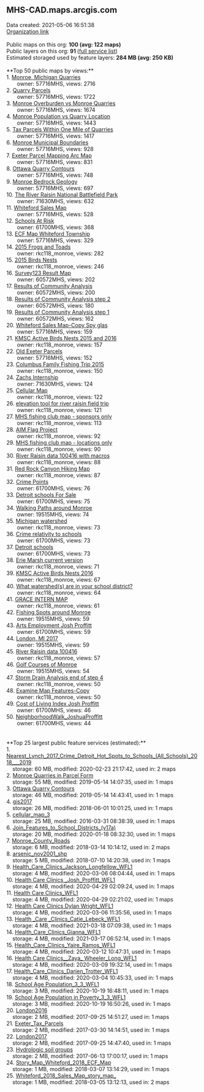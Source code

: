 <h2>MHS-CAD.maps.arcgis.com</h2> Data created: 2021-05-06 16:51:38 <br /><a target='new' href='https://MHS-CAD.maps.arcgis.com'>Organization link</a><br /><br />Public maps on this org: <b>100 (avg: 122 maps)</b><br />Public layers on this org: <b>91 </b>(<a target='new' href='https://services.arcgis.com/vpwzvLe2iJ2obstf/ArcGIS/rest/services'>full service list</a>)<br />Estimated storaged used by feature layers: <b>284 MB (avg: 250 KB)</b><br /><br />**Top 50 public maps by views:**<br />  1. <a target='new' href='https://www.arcgis.com/home/item.html?id=21f0d13bdf4241099f7ce3e646273564'>Monroe, Michigan Quarries</a> <br />  &nbsp;&nbsp;&nbsp;&nbsp; &nbsp;&nbsp;owner: 57716MHS, views: 2716<br />  2. <a target='new' href='https://www.arcgis.com/home/item.html?id=1684fdc1e27b4b94aea39e72a67baead'>Quarry Parcels</a> <br />  &nbsp;&nbsp;&nbsp;&nbsp; &nbsp;&nbsp;owner: 57716MHS, views: 1722<br />  3. <a target='new' href='https://www.arcgis.com/home/item.html?id=f559ba3fc1874eda8794d7a81688522e'>Monroe Overburden vs Monroe Quarries</a> <br />  &nbsp;&nbsp;&nbsp;&nbsp; &nbsp;&nbsp;owner: 57716MHS, views: 1674<br />  4. <a target='new' href='https://www.arcgis.com/home/item.html?id=7c305deb8cf44b179e470730cbf8634e'>Monroe Population vs Quarry Location</a> <br />  &nbsp;&nbsp;&nbsp;&nbsp; &nbsp;&nbsp;owner: 57716MHS, views: 1443<br />  5. <a target='new' href='https://www.arcgis.com/home/item.html?id=1db72eaea1cf45f3b34fbc6ab7cbcab4'>Tax Parcels Within One Mile of Quarries</a> <br />  &nbsp;&nbsp;&nbsp;&nbsp; &nbsp;&nbsp;owner: 57716MHS, views: 1417<br />  6. <a target='new' href='https://www.arcgis.com/home/item.html?id=38d1cf5ab1a54b83ae21ddf5c41a1018'>Monroe Municipal Boundaries</a> <br />  &nbsp;&nbsp;&nbsp;&nbsp; &nbsp;&nbsp;owner: 57716MHS, views: 928<br />  7. <a target='new' href='https://www.arcgis.com/home/item.html?id=79d80dd3dfa94f1a99669e9bf0739615'>Exeter Parcel Mapping Arc Map</a> <br />  &nbsp;&nbsp;&nbsp;&nbsp; &nbsp;&nbsp;owner: 57716MHS, views: 831<br />  8. <a target='new' href='https://www.arcgis.com/home/item.html?id=b86b439ece5b4b5dba4afd7ebc23e94b'>Ottawa Quarry Contours</a> <br />  &nbsp;&nbsp;&nbsp;&nbsp; &nbsp;&nbsp;owner: 57716MHS, views: 748<br />  9. <a target='new' href='https://www.arcgis.com/home/item.html?id=63e9ab0c82074636ae2231de1685b787'>Monroe Bedrock Geology</a> <br />  &nbsp;&nbsp;&nbsp;&nbsp; &nbsp;&nbsp;owner: 57716MHS, views: 697<br />  10. <a target='new' href='https://www.arcgis.com/home/item.html?id=cecd2fdd57d046e5a197416eb161eda4'>The River Raisin National Battlefield Park</a> <br />  &nbsp;&nbsp;&nbsp;&nbsp; &nbsp;&nbsp;owner: 71630MHS, views: 632<br />  11. <a target='new' href='https://www.arcgis.com/home/item.html?id=857afb47f1b64a72ad5480b312da21bb'>Whiteford Sales Map</a> <br />  &nbsp;&nbsp;&nbsp;&nbsp; &nbsp;&nbsp;owner: 57716MHS, views: 528<br />  12. <a target='new' href='https://www.arcgis.com/home/item.html?id=ee9bd2d545b540ce93a046f6ad1b066e'>Schools At Risk</a> <br />  &nbsp;&nbsp;&nbsp;&nbsp; &nbsp;&nbsp;owner: 61700MHS, views: 368<br />  13. <a target='new' href='https://www.arcgis.com/home/item.html?id=7b5385eee06d4b7db3758a4aab2dacf6'>ECF Map Whiteford Township</a> <br />  &nbsp;&nbsp;&nbsp;&nbsp; &nbsp;&nbsp;owner: 57716MHS, views: 329<br />  14. <a target='new' href='https://www.arcgis.com/home/item.html?id=e984efacd4064b9798e7906b356f3741'>2015 Frogs and Toads</a> <br />  &nbsp;&nbsp;&nbsp;&nbsp; &nbsp;&nbsp;owner: rkc118_monroe, views: 282<br />  15. <a target='new' href='https://www.arcgis.com/home/item.html?id=150ce95045c3413fa5ea5c2df50e0257'>2015 Birds Nests</a> <br />  &nbsp;&nbsp;&nbsp;&nbsp; &nbsp;&nbsp;owner: rkc118_monroe, views: 246<br />  16. <a target='new' href='https://www.arcgis.com/home/item.html?id=9c1b906b165b49758ecdf3464a94b721'>Survey123 Result Map</a> <br />  &nbsp;&nbsp;&nbsp;&nbsp; &nbsp;&nbsp;owner: 60572MHS, views: 202<br />  17. <a target='new' href='https://www.arcgis.com/home/item.html?id=63dacf5665244ec6892bfd1579770c90'>Results of Community Analysis</a> <br />  &nbsp;&nbsp;&nbsp;&nbsp; &nbsp;&nbsp;owner: 60572MHS, views: 200<br />  18. <a target='new' href='https://www.arcgis.com/home/item.html?id=249143adcfe649faab0852fe9f8a769d'>Results of Community Analysis step 2</a> <br />  &nbsp;&nbsp;&nbsp;&nbsp; &nbsp;&nbsp;owner: 60572MHS, views: 180<br />  19. <a target='new' href='https://www.arcgis.com/home/item.html?id=c5d50986b23a4dcabe9420ecf2dcf158'>Results of Community Analysis step 1</a> <br />  &nbsp;&nbsp;&nbsp;&nbsp; &nbsp;&nbsp;owner: 60572MHS, views: 162<br />  20. <a target='new' href='https://www.arcgis.com/home/item.html?id=046ba6186bbd4760ad057519758b0dc4'>Whiteford Sales Map-Copy Spy glas</a> <br />  &nbsp;&nbsp;&nbsp;&nbsp; &nbsp;&nbsp;owner: 57716MHS, views: 159<br />  21. <a target='new' href='https://www.arcgis.com/home/item.html?id=0f97cd1f08784f17aeeade544344527d'>KMSC Active Birds Nests 2015 and 2016</a> <br />  &nbsp;&nbsp;&nbsp;&nbsp; &nbsp;&nbsp;owner: rkc118_monroe, views: 157<br />  22. <a target='new' href='https://www.arcgis.com/home/item.html?id=5e1d0e2790fa4907aa4762fa60b27cab'>Old Exeter Parcels</a> <br />  &nbsp;&nbsp;&nbsp;&nbsp; &nbsp;&nbsp;owner: 57716MHS, views: 152<br />  23. <a target='new' href='https://www.arcgis.com/home/item.html?id=d819b6a398424e819c1a85d8b46e2fef'>Columbus Family Fishing Trip 2015</a> <br />  &nbsp;&nbsp;&nbsp;&nbsp; &nbsp;&nbsp;owner: rkc118_monroe, views: 150<br />  24. <a target='new' href='https://www.arcgis.com/home/item.html?id=a3ef5a38c4584a3393e66d6bf0755c2e'>Zachs Internship</a> <br />  &nbsp;&nbsp;&nbsp;&nbsp; &nbsp;&nbsp;owner: 71630MHS, views: 124<br />  25. <a target='new' href='https://www.arcgis.com/home/item.html?id=ff2f25269d4d4cf69a12c2aefcab5611'>Cellular Map</a> <br />  &nbsp;&nbsp;&nbsp;&nbsp; &nbsp;&nbsp;owner: rkc118_monroe, views: 122<br />  26. <a target='new' href='https://www.arcgis.com/home/item.html?id=d2327c991ab84e55a7a640ef6986e5a6'>elevation tool for river raisin field trip</a> <br />  &nbsp;&nbsp;&nbsp;&nbsp; &nbsp;&nbsp;owner: rkc118_monroe, views: 121<br />  27. <a target='new' href='https://www.arcgis.com/home/item.html?id=25a970417b6d4e889ef1ea5815dacd30'>MHS fishing club map - sponsors only</a> <br />  &nbsp;&nbsp;&nbsp;&nbsp; &nbsp;&nbsp;owner: rkc118_monroe, views: 113<br />  28. <a target='new' href='https://www.arcgis.com/home/item.html?id=8ead8ace39af43aabd659d1a07db2701'>AIM Flag Project</a> <br />  &nbsp;&nbsp;&nbsp;&nbsp; &nbsp;&nbsp;owner: rkc118_monroe, views: 92<br />  29. <a target='new' href='https://www.arcgis.com/home/item.html?id=6bf19e57f83e43b785191759afe12abe'>MHS fishing club map - locations only</a> <br />  &nbsp;&nbsp;&nbsp;&nbsp; &nbsp;&nbsp;owner: rkc118_monroe, views: 90<br />  30. <a target='new' href='https://www.arcgis.com/home/item.html?id=bd6cf23e81a443a0a24b07712e97245c'>River Raisin data 100416 with macros</a> <br />  &nbsp;&nbsp;&nbsp;&nbsp; &nbsp;&nbsp;owner: rkc118_monroe, views: 88<br />  31. <a target='new' href='https://www.arcgis.com/home/item.html?id=e8ac726ad9384c7ba7da0b9e84e4f97c'>Red Rock Canyon Hiking Map</a> <br />  &nbsp;&nbsp;&nbsp;&nbsp; &nbsp;&nbsp;owner: rkc118_monroe, views: 87<br />  32. <a target='new' href='https://www.arcgis.com/home/item.html?id=e3a8decda7e64e8ba00402b98b572cb4'>Crime Points</a> <br />  &nbsp;&nbsp;&nbsp;&nbsp; &nbsp;&nbsp;owner: 61700MHS, views: 76<br />  33. <a target='new' href='https://www.arcgis.com/home/item.html?id=1c65b4ce8d504024ab5d6a3cc733b835'>Detroit schools For Sale</a> <br />  &nbsp;&nbsp;&nbsp;&nbsp; &nbsp;&nbsp;owner: 61700MHS, views: 75<br />  34. <a target='new' href='https://www.arcgis.com/home/item.html?id=a489b64ba2e4430c8b9e9a17f2facce5'>Walking Paths around Monroe</a> <br />  &nbsp;&nbsp;&nbsp;&nbsp; &nbsp;&nbsp;owner: 19515MHS, views: 74<br />  35. <a target='new' href='https://www.arcgis.com/home/item.html?id=e78cf7ef650b4676930add67df2b4791'>Michigan watershed</a> <br />  &nbsp;&nbsp;&nbsp;&nbsp; &nbsp;&nbsp;owner: rkc118_monroe, views: 73<br />  36. <a target='new' href='https://www.arcgis.com/home/item.html?id=4d99ff847645437ba3b7870edc92b61f'>Crime relativity to schools</a> <br />  &nbsp;&nbsp;&nbsp;&nbsp; &nbsp;&nbsp;owner: 61700MHS, views: 73<br />  37. <a target='new' href='https://www.arcgis.com/home/item.html?id=3706769000d74c12ad64d85a2cd82962'>Detroit schools</a> <br />  &nbsp;&nbsp;&nbsp;&nbsp; &nbsp;&nbsp;owner: 61700MHS, views: 73<br />  38. <a target='new' href='https://www.arcgis.com/home/item.html?id=92284e29f34c4d778d48fadb04b57aa8'>Erie Marsh current version</a> <br />  &nbsp;&nbsp;&nbsp;&nbsp; &nbsp;&nbsp;owner: rkc118_monroe, views: 71<br />  39. <a target='new' href='https://www.arcgis.com/home/item.html?id=0a19b24e6ee34bfba0100435eef1ba8d'>KMSC Active Birds Nests 2016</a> <br />  &nbsp;&nbsp;&nbsp;&nbsp; &nbsp;&nbsp;owner: rkc118_monroe, views: 67<br />  40. <a target='new' href='https://www.arcgis.com/home/item.html?id=6f8317fb93b74db9975a99d6bb0b2923'>What watershed(s) are in your school district?</a> <br />  &nbsp;&nbsp;&nbsp;&nbsp; &nbsp;&nbsp;owner: rkc118_monroe, views: 64<br />  41. <a target='new' href='https://www.arcgis.com/home/item.html?id=2f31178e491a4aefbe58c27cde2e5abc'>GRACE INTERN MAP</a> <br />  &nbsp;&nbsp;&nbsp;&nbsp; &nbsp;&nbsp;owner: rkc118_monroe, views: 61<br />  42. <a target='new' href='https://www.arcgis.com/home/item.html?id=e37af65ed5444ce6bf475aa906514eb6'>Fishing Spots around Monroe</a> <br />  &nbsp;&nbsp;&nbsp;&nbsp; &nbsp;&nbsp;owner: 19515MHS, views: 59<br />  43. <a target='new' href='https://www.arcgis.com/home/item.html?id=6d775eff0b024fda9305c83a10f44bd2'>Arts Employment Josh Proffitt</a> <br />  &nbsp;&nbsp;&nbsp;&nbsp; &nbsp;&nbsp;owner: 61700MHS, views: 59<br />  44. <a target='new' href='https://www.arcgis.com/home/item.html?id=288ade6fbcb84471a01e1e8f5dd4230a'>London, MI 2017</a> <br />  &nbsp;&nbsp;&nbsp;&nbsp; &nbsp;&nbsp;owner: 19515MHS, views: 59<br />  45. <a target='new' href='https://www.arcgis.com/home/item.html?id=e9c04ee3f1104a72a43bf94923a53e89'>River Raisin data 100416</a> <br />  &nbsp;&nbsp;&nbsp;&nbsp; &nbsp;&nbsp;owner: rkc118_monroe, views: 57<br />  46. <a target='new' href='https://www.arcgis.com/home/item.html?id=37d21558a75b46659afafc9d8ef23e5b'>Golf Courses of Monroe</a> <br />  &nbsp;&nbsp;&nbsp;&nbsp; &nbsp;&nbsp;owner: 19515MHS, views: 54<br />  47. <a target='new' href='https://www.arcgis.com/home/item.html?id=057b2dddfd144a9e995a055c357fb158'>Storm Drain Analysis end of step 4</a> <br />  &nbsp;&nbsp;&nbsp;&nbsp; &nbsp;&nbsp;owner: rkc118_monroe, views: 50<br />  48. <a target='new' href='https://www.arcgis.com/home/item.html?id=e65d4f5ea58f499f9533f99da896f968'>Examine Map Features-Copy</a> <br />  &nbsp;&nbsp;&nbsp;&nbsp; &nbsp;&nbsp;owner: rkc118_monroe, views: 50<br />  49. <a target='new' href='https://www.arcgis.com/home/item.html?id=e58768c54f6c44b3bdc6499fee422045'>Cost of Living Index Josh Proffitt</a> <br />  &nbsp;&nbsp;&nbsp;&nbsp; &nbsp;&nbsp;owner: 61700MHS, views: 46<br />  50. <a target='new' href='https://www.arcgis.com/home/item.html?id=a656f1aa831c491c9751446159ef671b'>NeighborhoodWalk_JoshuaProffitt</a> <br />  &nbsp;&nbsp;&nbsp;&nbsp; &nbsp;&nbsp;owner: 61700MHS, views: 44<br /><br /><br />**Top 25 largest public feature services (estimated):**<br /> 1. <a target='new' href='https://www.arcgis.com/home/item.html?id=821b2b48e0c54a5cb0f44b37d3850009'>Nearest_Lynch_2017_Crime_Detroit_Hot_Spots_to_Schools_(All_Schools)_2018___2019</a><br /> &nbsp;&nbsp;&nbsp;&nbsp;storage: 60 MB, modified: 2020-02-23 21:17:42,  used in: 2 maps<br /> 2. <a target='new' href='https://www.arcgis.com/home/item.html?id=d9a2b655d9334a25b3a82feaf59049aa'>Monroe Quarries in Parcel Form</a><br /> &nbsp;&nbsp;&nbsp;&nbsp;storage: 55 MB, modified: 2019-05-14 14:07:35,  used in: 1 maps<br /> 3. <a target='new' href='https://www.arcgis.com/home/item.html?id=48427d26cf1c412bbaba1cfb77c818b8'>Ottawa Quarry Contours</a><br /> &nbsp;&nbsp;&nbsp;&nbsp;storage: 46 MB, modified: 2019-05-14 14:43:41,  used in: 1 maps<br /> 4. <a target='new' href='https://www.arcgis.com/home/item.html?id=3adf4cf7748c4fc2b9db49d2649ff5a8'>gis2017</a><br /> &nbsp;&nbsp;&nbsp;&nbsp;storage: 26 MB, modified: 2018-06-01 10:01:25,  used in: 1 maps<br /> 5. <a target='new' href='https://www.arcgis.com/home/item.html?id=affb824a19324dc692d584a726598745'>cellular_map_3</a><br /> &nbsp;&nbsp;&nbsp;&nbsp;storage: 25 MB, modified: 2016-03-31 08:38:39,  used in: 1 maps<br /> 6. <a target='new' href='https://www.arcgis.com/home/item.html?id=3123cc54f22c439d96e64da0b642d74d'>Join_Features_to_School_Districts_(v17a)</a><br /> &nbsp;&nbsp;&nbsp;&nbsp;storage: 20 MB, modified: 2020-01-18 08:32:30,  used in: 1 maps<br /> 7. <a target='new' href='https://www.arcgis.com/home/item.html?id=4e89ceb8c3b84c7ca05704335fc58c17'>Monroe_County_Roads</a><br /> &nbsp;&nbsp;&nbsp;&nbsp;storage: 6 MB, modified: 2018-03-14 10:14:12,  used in: 2 maps<br /> 8. <a target='new' href='https://www.arcgis.com/home/item.html?id=eb7c7b3ee14e4a8ca9d4a38f0fff29de'>arsenic_nov2001_shp</a><br /> &nbsp;&nbsp;&nbsp;&nbsp;storage: 5 MB, modified: 2018-07-10 14:20:38,  used in: 1 maps<br /> 9. <a target='new' href='https://www.arcgis.com/home/item.html?id=1c4c696dd3d2409f9fcc21b66767940e'>Health_Care_Clinics_Jackson_Longfellow_WFL1</a><br /> &nbsp;&nbsp;&nbsp;&nbsp;storage: 4 MB, modified: 2020-03-06 08:04:44,  used in: 1 maps<br /> 10. <a target='new' href='https://www.arcgis.com/home/item.html?id=380fba39e1904f32bd261e7d58110de9'>Health Care Clinics _Josh_Proffitt_WFL1</a><br /> &nbsp;&nbsp;&nbsp;&nbsp;storage: 4 MB, modified: 2020-04-29 02:09:24,  used in: 1 maps<br /> 11. <a target='new' href='https://www.arcgis.com/home/item.html?id=28cc97a04bbd46ed83c11838d83a7f4a'>Health Care Clinics_WFL1</a><br /> &nbsp;&nbsp;&nbsp;&nbsp;storage: 4 MB, modified: 2020-04-29 02:21:02,  used in: 1 maps<br /> 12. <a target='new' href='https://www.arcgis.com/home/item.html?id=35b12959ea544423903606fe391a0f73'>Health Care Clinics Dylan Wright_WFL1</a><br /> &nbsp;&nbsp;&nbsp;&nbsp;storage: 4 MB, modified: 2020-03-06 11:35:56,  used in: 1 maps<br /> 13. <a target='new' href='https://www.arcgis.com/home/item.html?id=bdc498690c494898be384968c13529d1'>Health _Care _Clinics_Catie_Lebeck_WFL1</a><br /> &nbsp;&nbsp;&nbsp;&nbsp;storage: 4 MB, modified: 2021-03-18 07:09:38,  used in: 1 maps<br /> 14. <a target='new' href='https://www.arcgis.com/home/item.html?id=057852d7b7594daaa17d2a57b26f3352'>Health_Care_Clinics_Gianna_WFL1</a><br /> &nbsp;&nbsp;&nbsp;&nbsp;storage: 4 MB, modified: 2021-03-17 06:52:14,  used in: 1 maps<br /> 15. <a target='new' href='https://www.arcgis.com/home/item.html?id=52695b692c924711bc60993204ab992e'>Health_Care_Clinics_Yaire_Ramos_WFL1</a><br /> &nbsp;&nbsp;&nbsp;&nbsp;storage: 4 MB, modified: 2020-03-12 10:47:31,  used in: 1 maps<br /> 16. <a target='new' href='https://www.arcgis.com/home/item.html?id=6fb3f1998f2844dca8c101084aa0d67f'>Health Care Clinics__Zaya_ Wheeler_Long_WFL1</a><br /> &nbsp;&nbsp;&nbsp;&nbsp;storage: 4 MB, modified: 2020-03-09 19:32:14,  used in: 1 maps<br /> 17. <a target='new' href='https://www.arcgis.com/home/item.html?id=b0c2768bf043402eb44ff288fcc5bf18'>Health_Care_Clinics_Darien_Trotter_WFL1</a><br /> &nbsp;&nbsp;&nbsp;&nbsp;storage: 4 MB, modified: 2020-03-04 10:45:33,  used in: 1 maps<br /> 18. <a target='new' href='https://www.arcgis.com/home/item.html?id=f083691687664a5bbeb83870ec851c70'>School Age Population_3_3_WFL1</a><br /> &nbsp;&nbsp;&nbsp;&nbsp;storage: 3 MB, modified: 2020-10-19 16:48:11,  used in: 1 maps<br /> 19. <a target='new' href='https://www.arcgis.com/home/item.html?id=65f5f7dc61a74c7286c0810a9a44883e'>School Age Population in Poverty_3_3_WFL1</a><br /> &nbsp;&nbsp;&nbsp;&nbsp;storage: 3 MB, modified: 2020-10-19 16:50:26,  used in: 1 maps<br /> 20. <a target='new' href='https://www.arcgis.com/home/item.html?id=00462db1c5874d25a57eb2c5e648aafb'>London2016</a><br /> &nbsp;&nbsp;&nbsp;&nbsp;storage: 2 MB, modified: 2017-09-25 14:51:27,  used in: 1 maps<br /> 21. <a target='new' href='https://www.arcgis.com/home/item.html?id=f2c1fe11e27b4ad1b42909e481b3ea93'>Exeter_Tax_Parcels</a><br /> &nbsp;&nbsp;&nbsp;&nbsp;storage: 2 MB, modified: 2017-03-30 14:14:51,  used in: 1 maps<br /> 22. <a target='new' href='https://www.arcgis.com/home/item.html?id=b7bbfe1573c849108e34b25c1b366b55'>London2017</a><br /> &nbsp;&nbsp;&nbsp;&nbsp;storage: 2 MB, modified: 2017-09-25 14:47:40,  used in: 1 maps<br /> 23. <a target='new' href='https://www.arcgis.com/home/item.html?id=e13c65cf84524dca8d75a30ef102961d'>Hydrologic soil groups</a><br /> &nbsp;&nbsp;&nbsp;&nbsp;storage: 2 MB, modified: 2017-06-13 17:00:17,  used in: 1 maps<br /> 24. <a target='new' href='https://www.arcgis.com/home/item.html?id=44a6b327f5834f1e8d0d711c8356c1c9'>Story_Map_Whiteford_2018_ECF_Map</a><br /> &nbsp;&nbsp;&nbsp;&nbsp;storage: 1 MB, modified: 2018-03-07 13:14:29,  used in: 1 maps<br /> 25. <a target='new' href='https://www.arcgis.com/home/item.html?id=79d88d8caba94b38b2b0a0807ae154f6'>Whiteford_2018_Sales_Map_story_map_</a><br /> &nbsp;&nbsp;&nbsp;&nbsp;storage: 1 MB, modified: 2018-03-05 13:12:13,  used in: 2 maps<br />